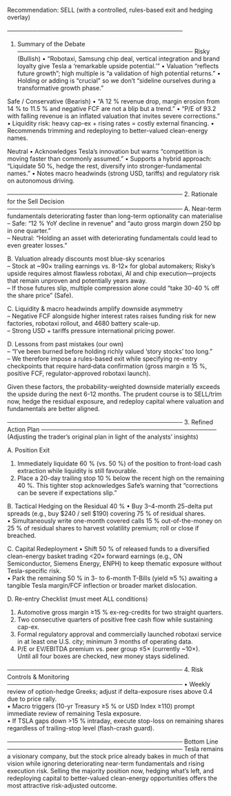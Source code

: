 Recommendation: SELL (with a controlled, rules-based exit and hedging overlay)

─────────────────────────────────────────
1. Summary of the Debate
─────────────────────────────────────────
Risky (Bullish)
• “Robotaxi, Samsung chip deal, vertical integration and brand loyalty give Tesla a ‘remarkable upside potential.’”
• Valuation “reflects future growth”; high multiple is “a validation of high potential returns.”
• Holding or adding is “crucial” so we don’t “sideline ourselves during a transformative growth phase.”

Safe / Conservative (Bearish)
• “A 12 % revenue drop, margin erosion from 14 % to 11.5 % and negative FCF are not a blip but a trend.”
• “P/E of 93.2 with falling revenue is an inflated valuation that invites severe corrections.”
• Liquidity risk: heavy cap-ex + rising rates = costly external financing.
• Recommends trimming and redeploying to better-valued clean-energy names.

Neutral
• Acknowledges Tesla’s innovation but warns “competition is moving faster than commonly assumed.”
• Supports a hybrid approach: “Liquidate 50 %, hedge the rest, diversify into stronger-fundamental names.”
• Notes macro headwinds (strong USD, tariffs) and regulatory risk on autonomous driving.

─────────────────────────────────────────
2. Rationale for the Sell Decision
─────────────────────────────────────────
A. Near-term fundamentals deteriorating faster than long-term optionality can materialise  
   – Safe: “12 % YoY decline in revenue” and “auto gross margin down 250 bp in one quarter.”  
   – Neutral: “Holding an asset with deteriorating fundamentals could lead to even greater losses.”

B. Valuation already discounts most blue-sky scenarios  
   – Stock at ~90× trailing earnings vs. 8-12× for global automakers; Risky’s upside requires almost flawless robotaxi, AI and chip execution—projects that remain unproven and potentially years away.  
   – If those futures slip, multiple compression alone could “take 30-40 % off the share price” (Safe).

C. Liquidity & macro headwinds amplify downside asymmetry  
   – Negative FCF alongside higher interest rates raises funding risk for new factories, robotaxi rollout, and 4680 battery scale-up.  
   – Strong USD + tariffs pressure international pricing power.

D. Lessons from past mistakes (our own)  
   – “I’ve been burned before holding richly valued ‘story stocks’ too long.”  
   – We therefore impose a rules-based exit while specifying re-entry checkpoints that require hard‐data confirmation (gross margin ≥ 15 %, positive FCF, regulator-approved robotaxi launch).

Given these factors, the probability-weighted downside materially exceeds the upside during the next 6-12 months. The prudent course is to SELL/trim now, hedge the residual exposure, and redeploy capital where valuation and fundamentals are better aligned.

─────────────────────────────────────────
3. Refined Action Plan
─────────────────────────────────────────
(Adjusting the trader’s original plan in light of the analysts’ insights)

A. Position Exit
1. Immediately liquidate 60 % (vs. 50 %) of the position to front-load cash extraction while liquidity is still favourable.  
2. Place a 20-day trailing stop 10 % below the recent high on the remaining 40 %. This tighter stop acknowledges Safe’s warning that “corrections can be severe if expectations slip.”

B. Tactical Hedging on the Residual 40 %
• Buy 3–4-month 25-delta put spreads (e.g., buy $240 / sell $190) covering 75 % of residual shares.  
• Simultaneously write one-month covered calls 15 % out-of-the-money on 25 % of residual shares to harvest volatility premium; roll or close if breached.

C. Capital Redeployment
• Shift 50 % of released funds to a diversified clean-energy basket trading <20× forward earnings (e.g., ON Semiconductor, Siemens Energy, ENPH) to keep thematic exposure without Tesla-specific risk.  
• Park the remaining 50 % in 3- to 6-month T-Bills (yield ≈5 %) awaiting a tangible Tesla margin/FCF inflection or broader market dislocation.

D. Re-entry Checklist (must meet ALL conditions)
1. Automotive gross margin ≥15 % ex-reg-credits for two straight quarters.  
2. Two consecutive quarters of positive free cash flow while sustaining cap-ex.  
3. Formal regulatory approval and commercially launched robotaxi service in at least one U.S. city; minimum 3 months of operating data.  
4. P/E or EV/EBITDA premium vs. peer group ≤5× (currently ~10×).  
Until all four boxes are checked, new money stays sidelined.

─────────────────────────────────────────
4. Risk Controls & Monitoring
─────────────────────────────────────────
• Weekly review of option-hedge Greeks; adjust if delta-exposure rises above 0.4 due to price rally.  
• Macro triggers (10-yr Treasury ≥5 % or USD Index ≥110) prompt immediate review of remaining Tesla exposure.  
• If TSLA gaps down >15 % intraday, execute stop-loss on remaining shares regardless of trailing-stop level (flash-crash guard).

─────────────────────────────────────────
Bottom Line
─────────────────────────────────────────
Tesla remains a visionary company, but the stock price already bakes in much of that vision while ignoring deteriorating near-term fundamentals and rising execution risk. Selling the majority position now, hedging what’s left, and redeploying capital to better-valued clean-energy opportunities offers the most attractive risk-adjusted outcome.